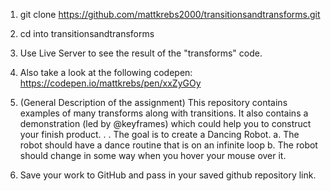 1. git clone https://github.com/mattkrebs2000/transitionsandtransforms.git

2. cd into transitionsandtransforms

3. Use Live Server to see the result of the "transforms" code.

4. Also take a look at the following codepen: 
https://codepen.io/mattkrebs/pen/xxZyGOy

5. (General Description of the assignment) This repository contains examples of many transforms along with transitions. It also contains a demonstration (led by @keyframes) which could help you to construct your finish product. . . The goal is to create a Dancing Robot. 
    a. The robot should have a dance routine that is on an infinite loop
    b. The robot should change in some way when you hover your mouse over it. 

6. Save your work to GitHub and pass in your saved github repository link.